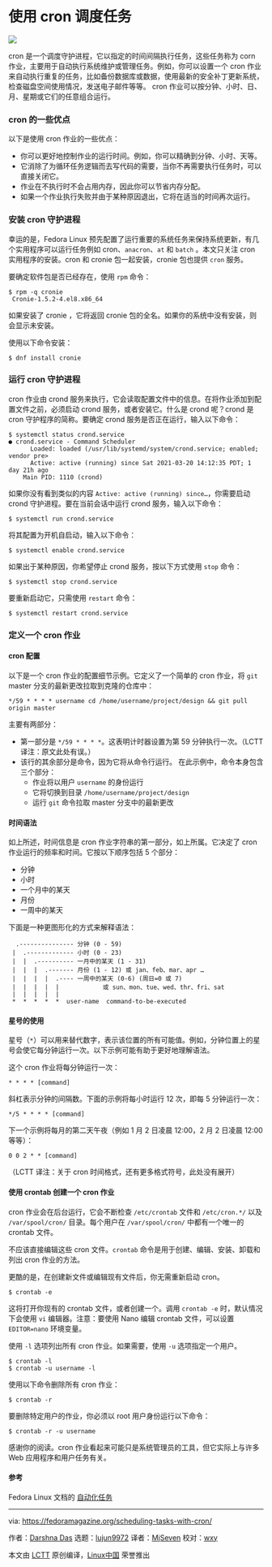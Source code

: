 [#]: subject: "Scheduling tasks with cron"
[#]: via: "https://fedoramagazine.org/scheduling-tasks-with-cron/"
[#]: author: "Darshna Das https://fedoramagazine.org/author/climoiselle/"
[#]: collector: "lujun9972"
[#]: translator: "MjSeven"
[#]: reviewer: "wxy"
[#]: publisher: " "
[#]: url: " "

使用 cron 调度任务
======

![](https://img.linux.net.cn/data/attachment/album/202105/12/120220f7wwchadgwmsg1dw.jpg)

cron 是一个调度守护进程，它以指定的时间间隔执行任务，这些任务称为 corn 作业，主要用于自动执行系统维护或管理任务。例如，你可以设置一个 cron 作业来自动执行重复的任务，比如备份数据库或数据，使用最新的安全补丁更新系统，检查磁盘空间使用情况，发送电子邮件等等。 cron 作业可以按分钟、小时、日、月、星期或它们的任意组合运行。

### cron 的一些优点

以下是使用 cron 作业的一些优点：

  * 你可以更好地控制作业的运行时间。例如，你可以精确到分钟、小时、天等。
  * 它消除了为循环任务逻辑而去写代码的需要，当你不再需要执行任务时，可以直接关闭它。
  * 作业在不执行时不会占用内存，因此你可以节省内存分配。
  * 如果一个作业执行失败并由于某种原因退出，它将在适当的时间再次运行。

### 安装 cron 守护进程

幸运的是，Fedora Linux 预先配置了运行重要的系统任务来保持系统更新，有几个实用程序可以运行任务例如 cron、`anacron`、`at` 和 `batch` 。本文只关注 cron 实用程序的安装。cron 和 cronie 包一起安装，cronie 包也提供 `cron` 服务。

要确定软件包是否已经存在，使用 `rpm` 命令：

```
$ rpm -q cronie
 Cronie-1.5.2-4.el8.x86_64
```

如果安装了 cronie ，它将返回 cronie 包的全名。如果你的系统中没有安装，则会显示未安装。

使用以下命令安装：

```
$ dnf install cronie
```

### 运行 cron 守护进程

cron 作业由 crond 服务来执行，它会读取配置文件中的信息。在将作业添加到配置文件之前，必须启动 crond 服务，或者安装它。什么是 crond 呢？crond 是 cron 守护程序的简称。要确定 crond 服务是否正在运行，输入以下命令：

```
$ systemctl status crond.service
● crond.service - Command Scheduler
      Loaded: loaded (/usr/lib/systemd/system/crond.service; enabled; vendor pre>
      Active: active (running) since Sat 2021-03-20 14:12:35 PDT; 1 day 21h ago
    Main PID: 1110 (crond)
```

如果你没有看到类似的内容 `Active: active (running) since…`，你需要启动 crond 守护进程。要在当前会话中运行 crond 服务，输入以下命令：

```
$ systemctl run crond.service
```

将其配置为开机自启动，输入以下命令：

```
$ systemctl enable crond.service
```

如果出于某种原因，你希望停止 crond 服务，按以下方式使用 `stop` 命令：

```
$ systemctl stop crond.service
```

要重新启动它，只需使用 `restart` 命令：

```
$ systemctl restart crond.service
```

### 定义一个 cron 作业

#### cron 配置

以下是一个 cron 作业的配置细节示例。它定义了一个简单的 cron 作业，将 `git` master 分支的最新更改拉取到克隆的仓库中：

```
*/59 * * * * username cd /home/username/project/design && git pull origin master
```

主要有两部分：

  * 第一部分是 `*/59 * * * *`。这表明计时器设置为第 59 分钟执行一次。（LCTT 译注：原文此处有误。）
  * 该行的其余部分是命令，因为它将从命令行运行。
    在此示例中，命令本身包含三个部分：
    * 作业将以用户 `username` 的身份运行
    * 它将切换到目录 `/home/username/project/design`
    * 运行 `git` 命令拉取 master 分支中的最新更改

#### 时间语法

如上所述，时间信息是 cron 作业字符串的第一部分，如上所属。它决定了 cron 作业运行的频率和时间。它按以下顺序包括 5 个部分：

  * 分钟
  * 小时
  * 一个月中的某天
  * 月份
  * 一周中的某天

下面是一种更图形化的方式来解释语法：

```
  .--------------- 分钟 (0 - 59)
 |  .------------- 小时 (0 - 23)
 |  |  .---------- 一月中的某天 (1 - 31)
 |  |  |  .------- 月份 (1 - 12) 或 jan、feb、mar、apr …
 |  |  |  |  .---- 一周中的某天 (0-6) (周日=0 或 7)
 |  |  |  |  |            或 sun、mon、tue、wed、thr、fri、sat
 |  |  |  |  |               
 *  *  *  *  *  user-name  command-to-be-executed 
```

#### 星号的使用

星号（`*`）可以用来替代数字，表示该位置的所有可能值。例如，分钟位置上的星号会使它每分钟运行一次。以下示例可能有助于更好地理解语法。

这个 cron 作业将每分钟运行一次：

```
* * * * [command]
```

斜杠表示分钟的间隔数。下面的示例将每小时运行 12 次，即每 5 分钟运行一次：

```
*/5 * * * * [command]
```

下一个示例将每月的第二天午夜（例如 1 月 2 日凌晨 12:00，2 月 2 日凌晨 12:00 等等）：

```
0 0 2 * * [command]
```

（LCTT 译注：关于 cron 时间格式，还有更多格式符号，此处没有展开）

#### 使用 crontab 创建一个 cron 作业

cron 作业会在后台运行，它会不断检查 `/etc/crontab` 文件和 `/etc/cron.*/` 以及 `/var/spool/cron/` 目录。每个用户在 `/var/spool/cron/` 中都有一个唯一的 crontab 文件。

不应该直接编辑这些 cron 文件。`crontab` 命令是用于创建、编辑、安装、卸载和列出 cron 作业的方法。

更酷的是，在创建新文件或编辑现有文件后，你无需重新启动 cron。

```
$ crontab -e
```

这将打开你现有的 crontab 文件，或者创建一个。调用 `crontab -e` 时，默认情况下会使用 `vi` 编辑器。注意：要使用 Nano 编辑 crontab 文件，可以设置 `EDITOR=nano` 环境变量。

使用 `-l` 选项列出所有 cron 作业。如果需要，使用 `-u` 选项指定一个用户。

```
$ crontab -l
$ crontab -u username -l
```

使用以下命令删除所有 cron 作业：

```
$ crontab -r
```

要删除特定用户的作业，你必须以 root 用户身份运行以下命令：

```
$ crontab -r -u username
```

感谢你的阅读。cron 作业看起来可能只是系统管理员的工具，但它实际上与许多 Web 应用程序和用户任务有关。

#### 参考

Fedora Linux 文档的 [自动化任务][4]

--------------------------------------------------------------------------------

via: https://fedoramagazine.org/scheduling-tasks-with-cron/

作者：[Darshna Das][a]
选题：[lujun9972][b]
译者：[MjSeven](https://github.com/MjSeven)
校对：[wxy](https://github.com/wxy)

本文由 [LCTT](https://github.com/LCTT/TranslateProject) 原创编译，[Linux中国](https://linux.cn/) 荣誉推出

[a]: https://fedoramagazine.org/author/climoiselle/
[b]: https://github.com/lujun9972
[1]: https://fedoramagazine.org/wp-content/uploads/2021/03/schedule_with_cron-816x345.jpg
[2]: https://unsplash.com/@yomex4life?utm_source=unsplash&utm_medium=referral&utm_content=creditCopyText
[3]: https://unsplash.com/s/photos/clock?utm_source=unsplash&utm_medium=referral&utm_content=creditCopyText
[4]: https://docs.fedoraproject.org/en-US/Fedora/12/html/Deployment_Guide/ch-autotasks.html
